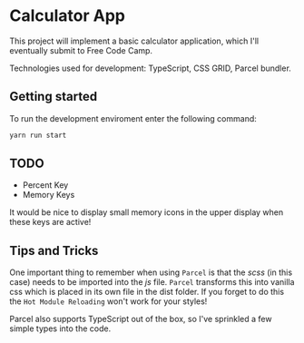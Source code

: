 # Calculator App

This project will implement a basic calculator application, which I'll eventually submit to Free Code Camp.

Technologies used for development: TypeScript, CSS GRID, Parcel bundler.

## Getting started

To run the development enviroment enter the following command:

```zsh
yarn run start
```

## TODO

* Percent Key
* Memory Keys

It would be nice to display small memory icons in the upper display when these keys are active!

## Tips and Tricks

One important thing to remember when using `Parcel` is that the _scss_ (in this case) needs to be imported into the _js_ file. `Parcel` transforms this into vanilla css which is placed in its own file in the dist folder. If you forget to do this the `Hot Module Reloading` won't work for your styles!

Parcel also supports TypeScript out of the box, so I've sprinkled a few simple types into the code.
